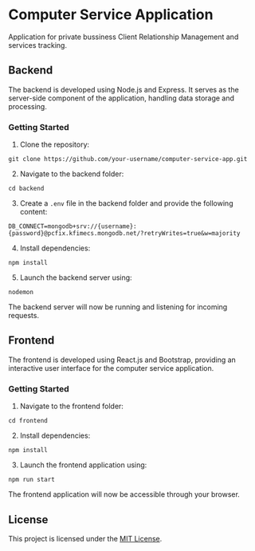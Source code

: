 # Computer Service Application

Application for private bussiness Client Relationship Management and services tracking.

## Backend

The backend is developed using Node.js and Express. It serves as the server-side component of the application, handling data storage and processing.

### Getting Started

1. Clone the repository:

```git clone https://github.com/your-username/computer-service-app.git ```

2. Navigate to the backend folder:

```cd backend ```

3. Create a `.env` file in the backend folder and provide the following content:

```
DB_CONNECT=mongodb+srv://{username}:{password}@pcfix.kfimecs.mongodb.net/?retryWrites=true&w=majority

 ```

4. Install dependencies:

```npm install ```

5. Launch the backend server using:

```nodemon ```

The backend server will now be running and listening for incoming requests.

## Frontend

The frontend is developed using React.js and Bootstrap, providing an interactive user interface for the computer service application.

### Getting Started

1. Navigate to the frontend folder:

```cd frontend ```

2. Install dependencies:

```npm install ```

3. Launch the frontend application using:

```npm run start ```

The frontend application will now be accessible through your browser.

## License

This project is licensed under the [MIT License](LICENSE).
